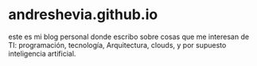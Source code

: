 # andreshevia.github.io
este es mi blog personal donde escribo sobre cosas que me interesan de TI: programación, tecnología, Arquitectura, clouds, y por supuesto inteligencia artificial.
